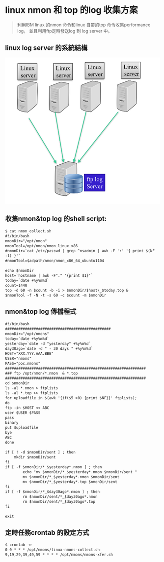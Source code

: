 # linux nmon 和 top 的log 收集方案

> 利用IBM linux 的nmon 命令和linux 自帶的top 命令收集performance log， 並且利用ftp定時發送log 到 log server 中。

## linux log server 的系統結構

![設定的內容](/img/linux-ftp.png)


## 收集nmon&top log 的shell script: 
```
$ cat nmon_collect.sh 
#!/bin/bash 
nmonDir="/opt/nmon"
nmonTool=/opt/nmon/nmon_linux_x86 
#nmonDir=`cat /etc/passwd | grep ^nsadmin | awk -F ':' '{ print $(NF -1) }'` 
#nmonTool=$adpath/nmon/nmon_x86_64_ubuntu1104 

echo $nmonDir 
host=`hostname | awk -F"." '{print $1}'` 
today=`date +%y%m%d` 
count=1440
top -d 60 -n $count -b -i > $nmonDir/$host\_$today.top & 
$nmonTool -f -N -t -s 60 -c $count -m $nmonDir

```

## nmon&top log 傳檔程式 

```
#!/bin/bash
################################################
nmonDir="/opt/nmons"
today=`date +%y%m%d`
yesterday=`date -d "yesterday" +%y%m%d`
day30ago=`date -d " - 30 days " +%y%m%d` 
HOST="XXX.YYY.AAA.BBB"
USER="nmons"
PASS="poc.nmons"
################################################################
### ftp /opt/nmon/*.nmon  & *.top 
################################################################
cd $nmonDir
ls -al *.nmon > ftplists
ls -al *.top >> ftplists
for uploadfile in $(awk '{if($5 >0) {print $NF}}' ftplists);
do
ftp -in $HOST << ABC
user $USER $PASS
pass
binary
put $uploadfile
bye
ABC
done

if [ ! -d $nmonDir/sent ] ; then
	mkdir $nmonDir/sent
fi
if [ -f $nmonDir/*_$yesterday*.nmon ] ; then
        echo "mv $nmonDir/*_$yesterday*.nmon $nmonDir/sent "
        mv $nmonDir/*_$yesterday*.nmon $nmonDir/sent 
        mv $nmonDir/*_$yesterday*.top $nmonDir/sent 
fi
if [ -f $nmonDir/*_$day30ago*.nmon ] ; then
        rm $nmonDir/sent/*_$day30ago*.nmon 
        rm $nmonDir/sent/*_$day30ago*.top
fi

exit 
```

## 定時任務crontab 的設定方式
```
$ crontab -e
0 0 * * * /opt/nmons/linux-nmons-collect.sh
9,19,29,39,49,59 * * * * /opt/nmons/nmons-xfer.sh
```

